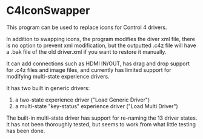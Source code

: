 # C4IconSwapper
This program can be used to replace icons for Control 4 drivers.

In addition to swapping icons, the program modifies the diver xml file,
there is no option to prevent xml modification,
but the outputted .c4z file will have a .bak file of the old driver.xml if you want to restore it manually.

It can add connections such as HDMI IN/OUT,
has drag and drop support for .c4z files and image files,
and currently has limited support for modifying multi-state experience drivers.

It has two built in generic drivers:
1) a two-state experience driver ("Load Generic Driver")
2) a multi-state "key-status" experience driver ("Load Multi Driver")

The built-in multi-state driver has support for re-naming the 13 driver states.
It has not been thoroughly tested, but seems to work from what little testing has been done.
